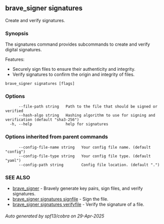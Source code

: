 ## brave_signer signatures

Create and verify signatures.

### Synopsis

The signatures command provides subcommands to create and verify digital signatures.

Features:
- Securely sign files to ensure their authenticity and integrity.
- Verify signatures to confirm the origin and integrity of files.


```
brave_signer signatures [flags]
```

### Options

```
      --file-path string   Path to the file that should be signed or verified
      --hash-algo string   Hashing algorithm to use for signing and verification (default "sha3-256")
  -h, --help               help for signatures
```

### Options inherited from parent commands

```
      --config-file-name string   Your config file name. (default "config")
      --config-file-type string   Your config file type. (default "yaml")
      --config-path string        Config file location. (default ".")
```

### SEE ALSO

* [brave_signer](brave_signer.md)	 - Bravely generate key pairs, sign files, and verify signatures.
* [brave_signer signatures signfile](brave_signer_signatures_signfile.md)	 - Sign the file.
* [brave_signer signatures verifyfile](brave_signer_signatures_verifyfile.md)	 - Verify the signature of a file.

###### Auto generated by spf13/cobra on 29-Apr-2025
